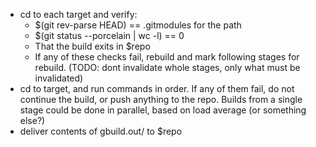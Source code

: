 * cd to each target and verify:
  * $(git rev-parse HEAD) == .gitmodules for the path
  * $(git status --porcelain | wc -l) == 0
  * That the build exits in $repo
  * If any of these checks fail, rebuild and mark following stages for
    rebuild. (TODO: dont invalidate whole stages, only what must be
    invalidated)
* cd to target, and run commands in order.  If any of them fail, do not
  continue the build, or push anything to the repo.  Builds from a single
  stage could be done in parallel, based on load average (or something else?)
* deliver contents of gbuild.out/ to $repo

